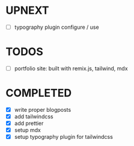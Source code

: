 # UPNEXT
- [ ] typography plugin configure / use

# TODOS
- [ ] portfolio site: built with remix.js, tailwind, mdx

# COMPLETED
- [x] write proper blogposts
- [x] add tailwindcss
- [x] add prettier
- [x] setup mdx
- [x] setup typography plugin for tailwindcss